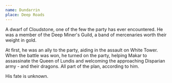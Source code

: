 ```yaml
---
name: Dundarrin
place: Deep Roads
---
```

A dwarf of Cloudstone, one of the few the party has ever encountered. He was a member of the Deep Miner's Guild, a band of mercenaries worth their weight in gold. 

At first, he was an ally to the party, aiding in the assault on White Tower. When the battle was won, he turned on the party, helping Makar to assassinate the Queen of Lundis and welcoming the approaching Disparian army - and their dragons. All part of the plan, according to him. 

His fate is unknown. 